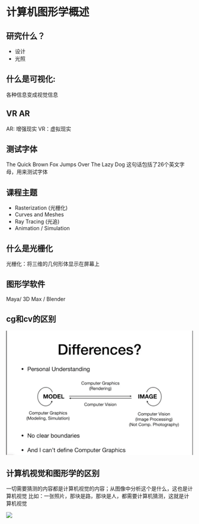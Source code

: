 # 计算机图形学概述

## 研究什么？

- 设计
- 光照

## 什么是可视化:

各种信息变成视觉信息

## VR AR

AR: 增强现实
VR：虚拟现实

## 测试字体

The Quick Brown Fox Jumps Over The Lazy Dog
这句话包括了26个英文字母，用来测试字体

## 课程主题

- Rasterization (光栅化)
- Curves and Meshes
- Ray Tracing (光追)
- Animation / Simulation 

## 什么是光栅化

光栅化：将三维的几何形体显示在屏幕上

## 图形学软件

Maya/ 3D Max / Blender

## cg和cv的区别

![](./images/model%20and%20images.png)

## 计算机视觉和图形学的区别

一切需要猜测的内容都是计算机视觉的内容；从图像中分析这个是什么，这也是计算机视觉
比如：一张照片，那块是路，那块是人，都需要计算机猜测，这就是计算机视觉

![](/Users/wangzhentao/code/GAME-101-study/images/计算机图形学和计算机视觉的区别.jpg)
